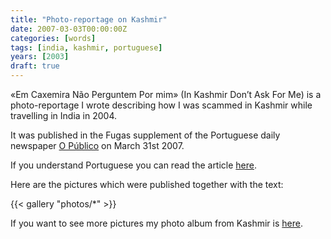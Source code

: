 ```yaml
---
title: "Photo-reportage on Kashmir"
date: 2007-03-03T00:00:00Z
categories: [words]
tags: [india, kashmir, portuguese]
years: [2003]
draft: true
---
```


«Em Caxemira Não Perguntem Por mim» (In Kashmir Don’t Ask For Me) is a photo-reportage I wrote describing how I was scammed in Kashmir while travelling in India in 2004.
<!--more-->

It was published in the Fugas supplement of the Portuguese daily newspaper [O Público][1] on March 31st 2007.

If you understand Portuguese you can read the article [here][2].

Here are the pictures which were published together with the text:

{{< gallery "photos/*" >}}

If you want to see more pictures my photo album from Kashmir is [here][3].

[1]: http://www.publico.pt/
[2]: pdf/caxemira-nuno_godinho-2007.pdf
[3]: https://www.flickr.com/photos/nunogodinho/albums/72157602887095876
